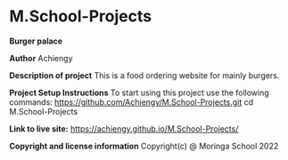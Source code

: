 # M.School-Projects
**Burger palace**

**Author**
Achiengy

**Description of project**
This is a food ordering website for mainly burgers.

**Project Setup Instructions**
To start using this project use the following commands:
   https://github.com/Achiengy/M.School-Projects.git
   cd M.School-Projects
   
 **Link to live site:**
   https://achiengy.github.io/M.School-Projects/
   
 **Copyright and license information**
   Copyright(c) @ Moringa School 2022


